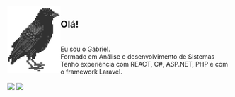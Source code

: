 <img align="left" src="corvo.png">

## Olá!
<br>
Eu sou o Gabriel. <br>
Formado em Análise e desenvolvimento de Sistemas
<br>
Tenho experiência com REACT, C#, ASP.NET, PHP e com o framework Laravel.
<br><br>  

<div> 
  <a href="https://www.linkedin.com/in/gabrielsilvalves331/" target="_blank"><img src="https://img.shields.io/badge/-LinkedIn-%230077B5?style=for-the-badge&logo=linkedin&logoColor=white" target="_blank"></a> 
  <a href="https://gabrielsilvamel.github.io/Portfolio/" target="_blank"><img src="https://img.shields.io/badge/Portfolio-%23E4405F?style=for-the-badge&logo=About.me&logoColor=white" target="_blank"></a> 
</div>
